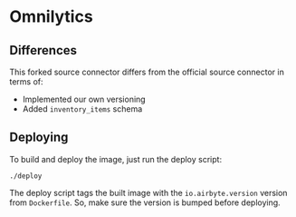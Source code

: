 # Omnilytics

## Differences

This forked source connector differs from the official source connector
in terms of:

- Implemented our own versioning
- Added `inventory_items` schema

## Deploying

To build and deploy the image, just run the deploy script:

```
./deploy
```

The deploy script tags the built image with the `io.airbyte.version`
version from `Dockerfile`. So, make sure the version is bumped before
deploying.
